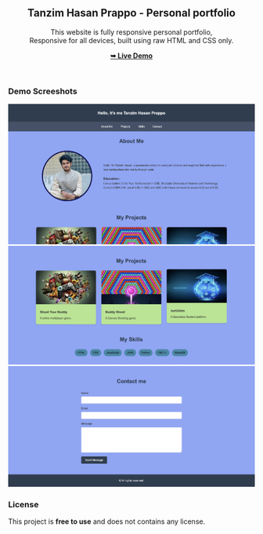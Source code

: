 <div align="center">

  <br />
  <br />

  <h2 align="center">Tanzim Hasan Prappo - Personal portfolio</h2>

This website is fully responsive personal portfolio, <br />Responsive for all devices, built using raw HTML and CSS only.

<a href="https://legendarybeast.github.io/portfolio/"><strong>➥ Live Demo</strong></a>

</div>

<br />

### Demo Screeshots

<img src="pictures/portfolio1.jpg" />
<img src="pictures/portfolio2.jpg" />
<img src="pictures/portfolio3.jpg" />


### License

This project is **free to use** and does not contains any license.
